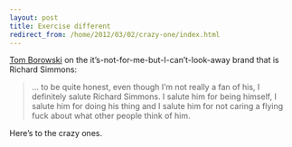 ```yaml
---
layout: post
title: Exercise different
redirect_from: /home/2012/03/02/crazy-one/index.html
---
```

<p><a href="http://mandogmachine.com/2012/02/richard-simmons/">Tom Borowski</a> on the it&#8217;s-not-for-me-but-I-can&#8217;t-look-away brand that is Richard Simmons:</p>
<blockquote>
<p>&#8230; to be quite honest, even though I’m not really a fan of his, I definitely salute Richard Simmons. I salute him for being himself, I salute him for doing his thing and I salute him for not caring a flying fuck about what other people think of him.</p>
</blockquote>
<p>Here&#8217;s to the crazy ones.</p>
